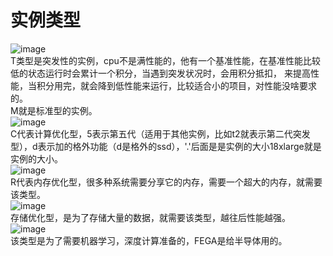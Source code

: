 # 实例类型
![image](https://user-images.githubusercontent.com/96570699/192721373-b95c8898-8c81-4acb-8852-5df08658c95e.png)  
T类型是突发性的实例，cpu不是满性能的，他有一个基准性能，在基准性能比较低的状态运行时会累计一个积分，当遇到突发状况时，会用积分抵扣，
来提高性能，当积分用完，就会降到低性能来运行，比较适合小的项目，对性能没啥要求的。   
M就是标准型的实例。   
![image](https://user-images.githubusercontent.com/96570699/192722811-f28d012b-11cf-41fb-8b1a-f6560185131d.png)  
C代表计算优化型，5表示第五代（适用于其他实例，比如t2就表示第二代突发型），d表示加的格外功能（d是格外的ssd），'.'后面是是实例的大小18xlarge就是实例的大小。  
![image](https://user-images.githubusercontent.com/96570699/192729143-44a5e86e-4469-49e4-8cee-123a2e59095b.png)  
R代表内存优化型，很多种系统需要分享它的内存，需要一个超大的内存，就需要该类型。  
![image](https://user-images.githubusercontent.com/96570699/192729351-a522840b-cf41-450d-ad17-05cf57d05a4f.png)  
存储优化型，是为了存储大量的数据，就需要该类型，越往后性能越强。  
![image](https://user-images.githubusercontent.com/96570699/192729388-a0335b03-a17c-4cbf-99a9-83681682eab9.png)  
该类型是为了需要机器学习，深度计算准备的，FEGA是给半导体用的。  

